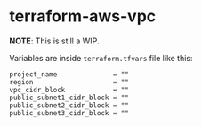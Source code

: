 # terraform-aws-vpc

**NOTE**: This is still a WIP.

Variables are inside `terraform.tfvars` file like this:

```
project_name              = ""
region                    = ""
vpc_cidr_block            = ""
public_subnet1_cidr_block = ""
public_subnet2_cidr_block = ""
public_subnet3_cidr_block = ""
```
